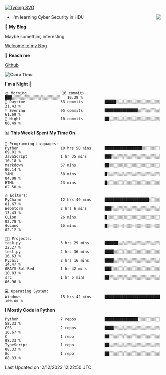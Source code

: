 [![Typing SVG](https://readme-typing-svg.herokuapp.com?font=Fira+Code&pause=1000&random=false&width=450&height=60&lines=Hello+%F0%9F%91%8B%F0%9F%8F%BB;I'm+JBNRZ)](https://git.io/typing-svg)

<a href="#">
  <img align="right" src="https://github-readme-stats.vercel.app/api?username=JBNRZ&show_icons=true&bg_color=15,f2f7fd,E0EAFC" />
</a>

- I'm learning Cyber Security in HDU

 **🌱 My Blog**

Maybe something interesting

[Welcome to my Blog](https://jbnrz.com.cn/)

 **💬 Reach me** 

[Github](https://github.com/JBNRZ)


<!--START_SECTION:waka-->
![Code Time](http://img.shields.io/badge/Code%20Time-168%20hrs%2056%20mins-blue)

**I'm a Night 🦉** 

```text
🌞 Morning                16 commits          ███░░░░░░░░░░░░░░░░░░░░░░   10.39 % 
🌆 Daytime                33 commits          █████░░░░░░░░░░░░░░░░░░░░   21.43 % 
🌃 Evening                95 commits          ███████████████░░░░░░░░░░   61.69 % 
🌙 Night                  10 commits          ██░░░░░░░░░░░░░░░░░░░░░░░   06.49 % 
```


📊 **This Week I Spent My Time On** 

```text
💬 Programming Languages: 
Python                   10 hrs 50 mins      █████████████████░░░░░░░░   69.01 % 
JavaScript               1 hr 35 mins        ███░░░░░░░░░░░░░░░░░░░░░░   10.18 % 
Markdown                 57 mins             ██░░░░░░░░░░░░░░░░░░░░░░░   06.14 % 
YAML                     38 mins             █░░░░░░░░░░░░░░░░░░░░░░░░   04.08 % 
HTML                     23 mins             █░░░░░░░░░░░░░░░░░░░░░░░░   02.50 % 

🔥 Editors: 
PyCharm                  12 hrs 49 mins      ████████████████████░░░░░   81.67 % 
WebStorm                 2 hrs 6 mins        ███░░░░░░░░░░░░░░░░░░░░░░   13.43 % 
CLion                    26 mins             █░░░░░░░░░░░░░░░░░░░░░░░░   02.78 % 
GoLand                   20 mins             █░░░░░░░░░░░░░░░░░░░░░░░░   02.12 % 

🐱‍💻 Projects: 
task.py                  3 hrs 29 mins       ██████░░░░░░░░░░░░░░░░░░░   22.27 % 
test.py                  2 hrs 36 mins       ████░░░░░░░░░░░░░░░░░░░░░   16.63 % 
PyJail                   2 hrs 16 mins       ████░░░░░░░░░░░░░░░░░░░░░   14.47 % 
0RAYS-Bot-Red            1 hr 42 mins        ███░░░░░░░░░░░░░░░░░░░░░░   10.83 % 
src                      1 hr 5 mins         ██░░░░░░░░░░░░░░░░░░░░░░░   06.96 % 

💻 Operating System: 
Windows                  15 hrs 42 mins      █████████████████████████   100.00 % 
```

**I Mostly Code in Python** 

```text
Python                   7 repos             ███████████████░░░░░░░░░░   58.33 % 
CSS                      2 repos             ████░░░░░░░░░░░░░░░░░░░░░   16.67 % 
C                        1 repo              ██░░░░░░░░░░░░░░░░░░░░░░░   08.33 % 
TypeScript               1 repo              ██░░░░░░░░░░░░░░░░░░░░░░░   08.33 % 
Go                       1 repo              ██░░░░░░░░░░░░░░░░░░░░░░░   08.33 % 
```




 Last Updated on 12/12/2023 12:22:50 UTC
<!--END_SECTION:waka-->
